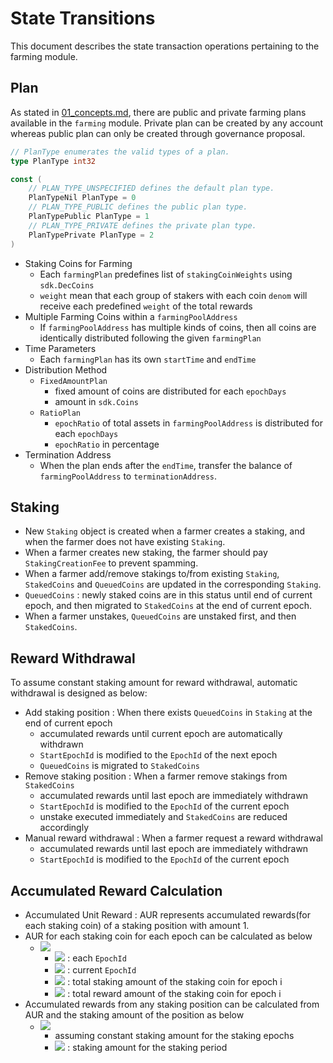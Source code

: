 <!-- order: 3 -->

 # State Transitions

This document describes the state transaction operations pertaining to the farming module.

## Plan

As stated in [01_concepts.md](01_concepts.md), there are public and private farming plans available in the `farming` module. Private plan can be created by any account whereas public plan can only be created through governance proposal.

```go
// PlanType enumerates the valid types of a plan.
type PlanType int32

const (
    // PLAN_TYPE_UNSPECIFIED defines the default plan type.
    PlanTypeNil PlanType = 0
    // PLAN_TYPE_PUBLIC defines the public plan type.
    PlanTypePublic PlanType = 1
    // PLAN_TYPE_PRIVATE defines the private plan type.
    PlanTypePrivate PlanType = 2
)
```

- Staking Coins for Farming
  - Each `farmingPlan` predefines list of `stakingCoinWeights` using `sdk.DecCoins`
  - `weight` mean that each group of stakers with each coin `denom` will receive each predefined `weight` of the total rewards
- Multiple Farming Coins within a `farmingPoolAddress`
  - If `farmingPoolAddress` has multiple kinds of coins, then all coins are identically distributed following the given `farmingPlan`
- Time Parameters
  - Each `farmingPlan` has its own `startTime` and `endTime`
- Distribution Method
  - `FixedAmountPlan`
    - fixed amount of coins are distributed for each `epochDays`
    - amount in `sdk.Coins`
  - `RatioPlan`
    - `epochRatio` of total assets in `farmingPoolAddress` is distributed for each `epochDays`
    - `epochRatio` in percentage
- Termination Address
  - When the plan ends after the `endTime`, transfer the balance of `farmingPoolAddress` to `terminationAddress`.

## Staking

- New `Staking` object is created when a farmer creates a staking, and when the farmer does not have existing `Staking`.
- When a farmer creates new staking, the farmer should pay `StakingCreationFee` to prevent spamming.
- When a farmer add/remove stakings to/from existing `Staking`, `StakedCoins` and `QueuedCoins` are updated in the corresponding `Staking`.
- `QueuedCoins` : newly staked coins are in this status until end of current epoch, and then migrated to `StakedCoins` at the end of current epoch.
- When a farmer unstakes, `QueuedCoins` are unstaked first, and then `StakedCoins`.

## Reward Withdrawal

To assume constant staking amount for reward withdrawal, automatic withdrawal is designed as below:
- Add staking position : When there exists `QueuedCoins` in `Staking` at the end of current epoch
  - accumulated rewards until current epoch are automatically withdrawn
  - `StartEpochId` is modified to the `EpochId` of the next epoch
  - `QueuedCoins` is migrated to `StakedCoins`
- Remove staking position : When a farmer remove stakings from `StakedCoins`
  - accumulated rewards until last epoch are immediately withdrawn
  - `StartEpochId` is modified to the `EpochId` of the current epoch
  - unstake executed immediately and `StakedCoins` are reduced accordingly
- Manual reward withdrawal : When a farmer request a reward withdrawal
  - accumulated rewards until last epoch are immediately withdrawn
  - `StartEpochId` is modified to the `EpochId` of the current epoch

## Accumulated Reward Calculation

- Accumulated Unit Reward : AUR represents accumulated rewards(for each staking coin) of a staking position with amount 1.
- AUR for each staking coin for each epoch can be calculated as below
  - ![](https://latex.codecogs.com/svg.latex?\Large&space;\sum_{i=0}^{now}\frac{TR_i}{TS_i})
    - ![](https://latex.codecogs.com/svg.latex?\Large&space;i) : each `EpochId`
    - ![](https://latex.codecogs.com/svg.latex?\Large&space;now) : current `EpochId`
    - ![](https://latex.codecogs.com/svg.latex?\Large&space;TS_i) : total staking amount of the staking coin for epoch i
    - ![](https://latex.codecogs.com/svg.latex?\Large&space;TR_i) : total reward amount of the staking coin for epoch i
- Accumulated rewards from any staking position can be calculated from AUR and the staking amount of the position as below
  - ![](https://latex.codecogs.com/svg.latex?\Large&space;x*\(\sum_{i=0}^{now}\frac{TR_i}{TS_i}-\sum_{i=0}^{start}\frac{TR_i}{TS_i}\))
    - assuming constant staking amount for the staking epochs
    - ![](https://latex.codecogs.com/svg.latex?\Large&space;x) : staking amount for the staking period